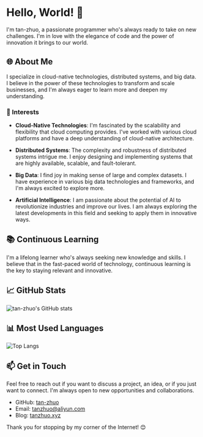 # Hello, World! 👋

I'm tan-zhuo, a passionate programmer who's always ready to take on new challenges. I'm in love with the elegance of code and the power of innovation it brings to our world.

## 🌐 About Me

I specialize in cloud-native technologies, distributed systems, and big data. I believe in the power of these technologies to transform and scale businesses, and I'm always eager to learn more and deepen my understanding.

### 🌱 Interests

- **Cloud-Native Technologies**: I'm fascinated by the scalability and flexibility that cloud computing provides. I've worked with various cloud platforms and have a deep understanding of cloud-native architecture.

- **Distributed Systems**: The complexity and robustness of distributed systems intrigue me. I enjoy designing and implementing systems that are highly available, scalable, and fault-tolerant.

- **Big Data**: I find joy in making sense of large and complex datasets. I have experience in various big data technologies and frameworks, and I'm always excited to explore more.

- **Artificial Intelligence**: I am passionate about the potential of AI to revolutionize industries and improve our lives. I am always exploring the latest developments in this field and seeking to apply them in innovative ways.

## 📚 Continuous Learning

I'm a lifelong learner who's always seeking new knowledge and skills. I believe that in the fast-paced world of technology, continuous learning is the key to staying relevant and innovative.

## :chart_with_upwards_trend: GitHub Stats

![tan-zhuo's GitHub stats](https://github-readme-stats.vercel.app/api?username=tan-zhuo&show_icons=true&theme=radical)

## :bar_chart: Most Used Languages

![Top Langs](https://github-readme-stats.vercel.app/api/top-langs/?username=tan-zhuo&layout=compact)

## 📫 Get in Touch

Feel free to reach out if you want to discuss a project, an idea, or if you just want to connect. I'm always open to new opportunities and collaborations.

- GitHub: [tan-zhuo](https://github.com/tan-zhuo)
- Email: [tanzhuo@aliyun.com](mailto:tanzhuo@aliyun.com)
- Blog: [tanzhuo.xyz](https://tanzhuo.xyz)

Thank you for stopping by my corner of the Internet! 😊
